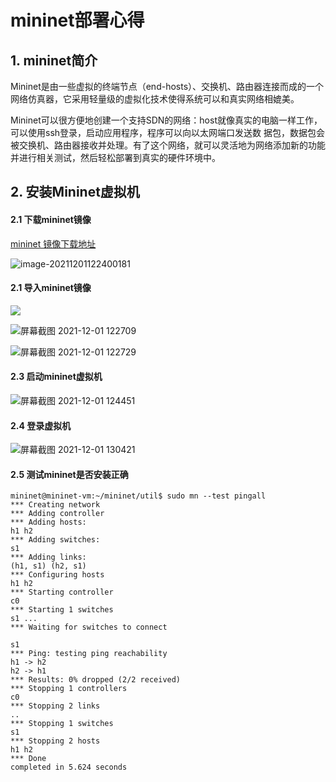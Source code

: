 

# mininet部署心得



## 1. mininet简介

 Mininet是由一些虚拟的终端节点（end-hosts）、交换机、路由器连接而成的一个网络仿真器，它采用轻量级的虚拟化技术使得系统可以和真实网络相媲美。

 Mininet可以很方便地创建一个支持SDN的网络：host就像真实的电脑一样工作，可以使用ssh登录，启动应用程序，程序可以向以太网端口发送数 据包，数据包会被交换机、路由器接收并处理。有了这个网络，就可以灵活地为网络添加新的功能并进行相关测试，然后轻松部署到真实的硬件环境中。



## 2. 安装Mininet虚拟机

#### 2.1  下载mininet镜像

  [mininet 镜像下载地址 ](https://github.com/mininet/mininet/releases/)



![image-20211201122400181](http://m.qpic.cn/psc?/V51qUp8Q4ORGKu4Dhczg2JyCx12uI1yY/45NBuzDIW489QBoVep5mcW3FqHiYebba*XzIT5DOshko3dbqh1fyYqcpej2tnyDlZJRHSKqPwRLMDwkeYaFYpkklstxiVqBelTfckRpTGyE!/b&bo=ngOVAQAAAAADFzs!&rf=viewer_4)



#### 2.1 导入mininet镜像

![](http://m.qpic.cn/psc?/V51qUp8Q4ORGKu4Dhczg2JyCx12uI1yY/45NBuzDIW489QBoVep5mcfbEFf.KD4XWRGr423X2lfTXPzGjg2Ef7clo2EeQRVJL6Zu5p7f8pvBT9y.W8nrkVoM9iVjfQMukfXv8zjyvUJs!/b&bo=RAPyAQAAAAADF4Y!&rf=viewer_4)





![屏幕截图 2021-12-01 122709](http://m.qpic.cn/psc?/V51qUp8Q4ORGKu4Dhczg2JyCx12uI1yY/45NBuzDIW489QBoVep5mcfbEFf.KD4XWRGr423X2lfQnOxzzGXZvQMFfb.HWggUBfxFmUc0IzUVJlCheWOoEkE2FbYPlNuI6LJaExUufiF4!/b&bo=mAS*AgAAAAADFxM!&rf=viewer_4)





![屏幕截图 2021-12-01 122729](http://m.qpic.cn/psc?/V51qUp8Q4ORGKu4Dhczg2JyCx12uI1yY/45NBuzDIW489QBoVep5mcfbEFf.KD4XWRGr423X2lfQ5VzhHIoqTI5HNxTd0qveq1dXe*N1lFI4r3ZvxY9Rn45tJxk9N2B5nb0tRb*baGjU!/b&bo=EATRAgAAAAADF*U!&rf=viewer_4)



#### 2.3 启动mininet虚拟机

![屏幕截图 2021-12-01 124451](http://m.qpic.cn/psc?/V51qUp8Q4ORGKu4Dhczg2JyCx12uI1yY/45NBuzDIW489QBoVep5mcfbEFf.KD4XWRGr423X2lfQPpAr1W6ftEXpb5yqO5D*td4T*RjKfKadk.S9.ePEsEYMaR65xyTH0rpr1rkEDiRs!/b&bo=NgPIAgAAAAADF80!&rf=viewer_4)

#### 2.4 登录虚拟机

![屏幕截图 2021-12-01 130421](http://m.qpic.cn/psc?/V51qUp8Q4ORGKu4Dhczg2JyCx12uI1yY/45NBuzDIW489QBoVep5mceYIVbGcetdtABA6gU8bqhSHPqqkHDPlBgYgKhjh2nCX8Y7E*uiVqgPOFaoAMWqRgJKCszeLcFgMuuUEUWTclLs!/b&bo=fgLCAAAAAAADF4w!&rf=viewer_4)

#### 2.5 测试mininet是否安装正确

```
mininet@mininet-vm:~/mininet/util$ sudo mn --test pingall
*** Creating network
*** Adding controller
*** Adding hosts:
h1 h2 
*** Adding switches:
s1 
*** Adding links:
(h1, s1) (h2, s1) 
*** Configuring hosts
h1 h2 
*** Starting controller
c0 
*** Starting 1 switches
s1 ...
*** Waiting for switches to connect

s1 
*** Ping: testing ping reachability
h1 -> h2 
h2 -> h1 
*** Results: 0% dropped (2/2 received)
*** Stopping 1 controllers
c0 
*** Stopping 2 links
..
*** Stopping 1 switches
s1 
*** Stopping 2 hosts
h1 h2 
*** Done
completed in 5.624 seconds

```

























